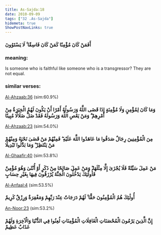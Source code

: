 ```yaml
---
title: As-Sajda:18
date: 2010-09-09
tags: ["32 .As-Sajda"]
hidemeta: true 
ShowPostNavLinks: true 
---
```

### أَفَمَنْ كَانَ مُؤْمِنًا كَمَنْ كَانَ فَاسِقًا ۚ لَا يَسْتَوُونَ
### meaning: 
Is someone who is faithful like someone who is a transgressor? They are not equal.
### similar verses: 

[Al-Ahzaab:36](/33/36) (sim:60.9%)

### وَمَا كَانَ لِمُؤْمِنٍ وَلَا مُؤْمِنَةٍ إِذَا قَضَى اللَّهُ وَرَسُولُهُ أَمْرًا أَنْ يَكُونَ لَهُمُ الْخِيَرَةُ مِنْ أَمْرِهِمْ ۗ وَمَنْ يَعْصِ اللَّهَ وَرَسُولَهُ فَقَدْ ضَلَّ ضَلَالًا مُبِينًا

[Al-Ahzaab:23](/33/23) (sim:54.0%)

### مِنَ الْمُؤْمِنِينَ رِجَالٌ صَدَقُوا مَا عَاهَدُوا اللَّهَ عَلَيْهِ ۖ فَمِنْهُمْ مَنْ قَضَىٰ نَحْبَهُ وَمِنْهُمْ مَنْ يَنْتَظِرُ ۖ وَمَا بَدَّلُوا تَبْدِيلًا

[Al-Ghaafir:40](/40/40) (sim:53.8%)

### مَنْ عَمِلَ سَيِّئَةً فَلَا يُجْزَىٰ إِلَّا مِثْلَهَا ۖ وَمَنْ عَمِلَ صَالِحًا مِنْ ذَكَرٍ أَوْ أُنْثَىٰ وَهُوَ مُؤْمِنٌ فَأُولَٰئِكَ يَدْخُلُونَ الْجَنَّةَ يُرْزَقُونَ فِيهَا بِغَيْرِ حِسَابٍ

[Al-Anfaal:4](/8/4) (sim:53.5%)

### أُولَٰئِكَ هُمُ الْمُؤْمِنُونَ حَقًّا ۚ لَهُمْ دَرَجَاتٌ عِنْدَ رَبِّهِمْ وَمَغْفِرَةٌ وَرِزْقٌ كَرِيمٌ

[An-Noor:23](/24/23) (sim:53.2%)

### إِنَّ الَّذِينَ يَرْمُونَ الْمُحْصَنَاتِ الْغَافِلَاتِ الْمُؤْمِنَاتِ لُعِنُوا فِي الدُّنْيَا وَالْآخِرَةِ وَلَهُمْ عَذَابٌ عَظِيمٌ

